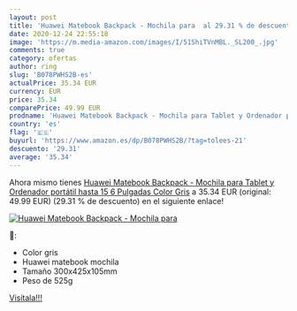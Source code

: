 ```yaml
---
layout: post
title: 'Huawei Matebook Backpack - Mochila para  al 29.31 % de descuento'
date: 2020-12-24 22:55:18
image: 'https://m.media-amazon.com/images/I/51ShiTVnMBL._SL200_.jpg'
comments: true
category: ofertas
author: ring
slug: 'B078PWHS2B-es'
actualPrice: 35.34 EUR
currency: EUR
price: 35.34
comparePrice: 49.99 EUR
prodname: 'Huawei Matebook Backpack - Mochila para Tablet y Ordenador portátil hasta 15 6 Pulgadas  Color Gris'
country: 'es'
flag: '🇪🇸'
buyurl: 'https://www.amazon.es/dp/B078PWHS2B/?tag=tolees-21'
descuento: '29.31'
average: '35.34'
---
```


Ahora mismo tienes [Huawei Matebook Backpack - Mochila para Tablet y Ordenador portátil hasta 15 6 Pulgadas  Color Gris](https://www.amazon.es/dp/B078PWHS2B/?tag=tolees-21) a 35.34 EUR (original: 49.99 EUR) (29.31 %  de descuento) en el siguiente enlace!

[![Huawei Matebook Backpack - Mochila para ](https://m.media-amazon.com/images/I/51ShiTVnMBL._SL200_.jpg)](https://www.amazon.es/dp/B078PWHS2B/?tag=tolees-21)

🔎:

- Color gris
- Huawei matebook mochila
- Tamaño 300x425x105mm
- Peso de 525g

[Visítala!!!](https://www.amazon.es/dp/B078PWHS2B/?tag=tolees-21)
